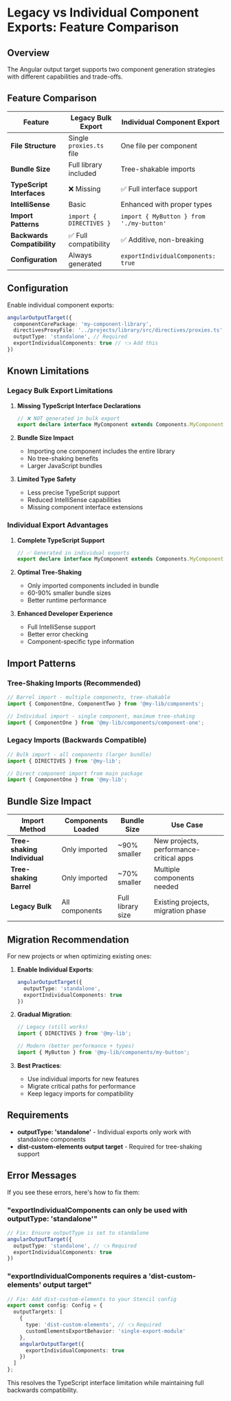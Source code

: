 # Legacy vs Individual Component Exports: Feature Comparison

## Overview

The Angular output target supports two component generation strategies with different capabilities and trade-offs.

## Feature Comparison

| Feature | Legacy Bulk Export | Individual Component Export |
|---------|-------------------|----------------------------|
| **File Structure** | Single `proxies.ts` file | One file per component |
| **Bundle Size** | Full library included | Tree-shakable imports |
| **TypeScript Interfaces** | ❌ Missing | ✅ Full interface support |
| **IntelliSense** | Basic | Enhanced with proper types |
| **Import Patterns** | `import { DIRECTIVES }` | `import { MyButton } from './my-button'` |
| **Backwards Compatibility** | ✅ Full compatibility | ✅ Additive, non-breaking |
| **Configuration** | Always generated | `exportIndividualComponents: true` |

## Configuration

Enable individual component exports:

```typescript
angularOutputTarget({
  componentCorePackage: 'my-component-library',
  directivesProxyFile: '../projects/library/src/directives/proxies.ts',
  outputType: 'standalone', // Required
  exportIndividualComponents: true // 👈 Add this
})
```

## Known Limitations

### Legacy Bulk Export Limitations

1. **Missing TypeScript Interface Declarations**
   ```typescript
   // ❌ NOT generated in bulk export
   export declare interface MyComponent extends Components.MyComponent {}
   ```

2. **Bundle Size Impact**
   - Importing one component includes the entire library
   - No tree-shaking benefits
   - Larger JavaScript bundles

3. **Limited Type Safety**
   - Less precise TypeScript support
   - Reduced IntelliSense capabilities
   - Missing component interface extensions

### Individual Export Advantages

1. **Complete TypeScript Support**
   ```typescript
   // ✅ Generated in individual exports
   export declare interface MyComponent extends Components.MyComponent {}
   ```

2. **Optimal Tree-Shaking**
   - Only imported components included in bundle
   - 60-90% smaller bundle sizes
   - Better runtime performance

3. **Enhanced Developer Experience**
   - Full IntelliSense support
   - Better error checking
   - Component-specific type information

## Import Patterns

### Tree-Shaking Imports (Recommended)
```typescript
// Barrel import - multiple components, tree-shakable
import { ComponentOne, ComponentTwo } from '@my-lib/components';

// Individual import - single component, maximum tree-shaking  
import { ComponentOne } from '@my-lib/components/component-one';
```

### Legacy Imports (Backwards Compatible)
```typescript
// Bulk import - all components (larger bundle)
import { DIRECTIVES } from '@my-lib';

// Direct component import from main package
import { ComponentOne } from '@my-lib';
```

## Bundle Size Impact

| Import Method | Components Loaded | Bundle Size | Use Case |
|---------------|-------------------|-------------|----------|
| **Tree-shaking Individual** | Only imported | ~90% smaller | New projects, performance-critical apps |
| **Tree-shaking Barrel** | Only imported | ~70% smaller | Multiple components needed |
| **Legacy Bulk** | All components | Full library size | Existing projects, migration phase |

## Migration Recommendation

For new projects or when optimizing existing ones:

1. **Enable Individual Exports**:
   ```typescript
   angularOutputTarget({
     outputType: 'standalone',
     exportIndividualComponents: true
   })
   ```

2. **Gradual Migration**:
   ```typescript
   // Legacy (still works)
   import { DIRECTIVES } from '@my-lib';
   
   // Modern (better performance + types)
   import { MyButton } from '@my-lib/components/my-button';
   ```

3. **Best Practices**:
   - Use individual imports for new features
   - Migrate critical paths for performance
   - Keep legacy imports for compatibility

## Requirements

- **outputType: 'standalone'** - Individual exports only work with standalone components
- **dist-custom-elements output target** - Required for tree-shaking support

## Error Messages

If you see these errors, here's how to fix them:

### "exportIndividualComponents can only be used with outputType: 'standalone'"
```typescript
// Fix: Ensure outputType is set to standalone
angularOutputTarget({
  outputType: 'standalone', // 👈 Required
  exportIndividualComponents: true
})
```

### "exportIndividualComponents requires a 'dist-custom-elements' output target"
```typescript
// Fix: Add dist-custom-elements to your Stencil config
export const config: Config = {
  outputTargets: [
    {
      type: 'dist-custom-elements', // 👈 Required
      customElementsExportBehavior: 'single-export-module'
    },
    angularOutputTarget({
      exportIndividualComponents: true
    })
  ]
};
```

This resolves the TypeScript interface limitation while maintaining full backwards compatibility.
